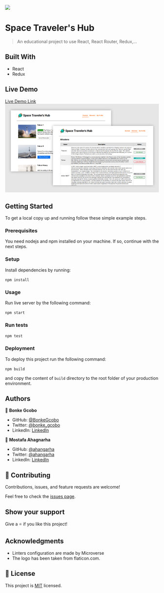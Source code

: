 ![](https://img.shields.io/badge/Microverse-blueviolet)

# Space Traveler's Hub

> An educational project to use React, React Router, Redux,...

## Built With

- React
- Redux

## Live Demo

[Live Demo Link](https://sth-bonke-ahangarha.herokuapp.com/)
![screenshot](./screenshot.png)

## Getting Started

To get a local copy up and running follow these simple example steps.

### Prerequisites

You need nodejs and npm installed on your machine. If so, continue with the next steps.

### Setup

Install dependencies by running:

`npm install`

### Usage

Run live server by the following command:

`npm start`

### Run tests

`npm test`

### Deployment

To deploy this project run the following command:

`npm build`

and copy the content of `build` directory to the root folder of your production environment.

## Authors

👤 **Bonke Gcobo**

- GitHub: [@BonkeGcobo](https://github.com/BonkeGcobo)
- Twitter: [@bonke_gcobo](https://twitter.com/bonke_gcobo)
- LinkedIn: [LinkedIn](https://linkedin.com/in/bonke-gcobo-28a763125)

👤 **Mostafa Ahagnarha**

- GitHub: [@ahangarha](https://github.com/ahangarha)
- Twitter: [@ahangarha](https://twitter.com/ahangarha)
- LinkedIn: [LinkedIn](https://linkedin.com/in/ahangarha)

## 🤝 Contributing

Contributions, issues, and feature requests are welcome!

Feel free to check the [issues page](../../issues/).

## Show your support

Give a ⭐️ if you like this project!

## Acknowledgments

- Linters configuration are made by Microverse
- The logo has been taken from flaticon.com.

## 📝 License

This project is [MIT](./LICENSE) licensed.
